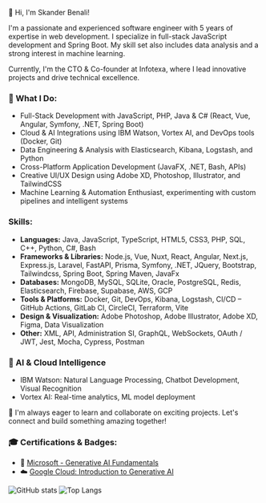 👋 Hi, I'm Skander Benali!

I'm a passionate and experienced software engineer with 5 years of expertise in web development. I specialize in full-stack JavaScript development and Spring Boot. My skill set also includes data analysis and a strong interest in machine learning.

Currently, I'm the CTO & Co-founder at Infotexa, where I lead innovative projects and drive technical excellence.

### 🚀 What I Do:
- Full-Stack Development with JavaScript, PHP, Java & C# (React, Vue, Angular, Symfony, .NET, Spring Boot)
- Cloud & AI Integrations using IBM Watson, Vortex AI, and DevOps tools (Docker, Git)
- Data Engineering & Analysis with Elasticsearch, Kibana, Logstash, and Python
- Cross-Platform Application Development (JavaFX, .NET, Bash, APIs)
- Creative UI/UX Design using Adobe XD, Photoshop, Illustrator, and TailwindCSS
- Machine Learning & Automation Enthusiast, experimenting with custom pipelines and intelligent systems

### Skills:
- **Languages:** Java, JavaScript, TypeScript, HTML5, CSS3, PHP, SQL, C++, Python, C#, Bash
- **Frameworks & Libraries:** Node.js, Vue, Nuxt, React, Angular, Next.js, Express.js, Laravel, FastAPI, Prisma, Symfony, .NET, JQuery, Bootstrap, Tailwindcss, Spring Boot, Spring Maven, JavaFx
- **Databases:** MongoDB, MySQL, SQLite, Oracle, PostgreSQL, Redis, Elasticsearch, Firebase, Supabase, AWS, GCP
- **Tools & Platforms:** Docker, Git, DevOps, Kibana, Logstash, CI/CD – GitHub Actions, GitLab CI, CircleCI, Terraform, Vite
- **Design & Visualization:** Adobe Photoshop, Adobe Illustrator, Adobe XD, Figma, Data Visualization
- **Other:** XML, API, Administration SI, GraphQL, WebSockets, OAuth / JWT, Jest, Mocha, Cypress, Postman
### 🧠 AI & Cloud Intelligence
- IBM Watson: Natural Language Processing, Chatbot Development, Visual Recognition
- Vortex AI: Real-time analytics, ML model deployment


🌟 I'm always eager to learn and collaborate on exciting projects. Let's connect and build something amazing together!

### 🎓 Certifications & Badges:
- 🏅 [Microsoft - Generative AI Fundamentals](https://learn.microsoft.com/api/achievements/share/en-us/SkanderBenali-3776/QSTZFZAE?sharingId=17AC7FD97104DEA7)
- ☁️ [Google Cloud: Introduction to Generative AI](https://www.cloudskillsboost.google/public_profiles/b4f47ee5-4676-4295-bfea-cfa9b4a54674/badges/15559592)


![GitHub stats](https://github-readme-stats.vercel.app/api?username=skanderbenali&show_icons=true&theme=transparent) ![Top Langs](https://github-readme-stats.vercel.app/api/top-langs/?username=skanderbenali&layout=compact&show_icons=true&theme=transparent)


